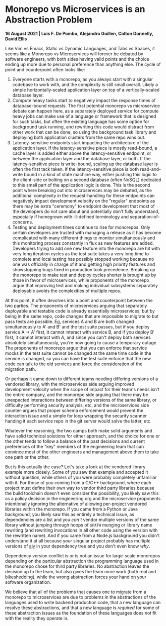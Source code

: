 # Monorepo vs Microservices is an Abstraction Problem

**16 August 2021 | Luis F. De Pombo, Alejandro Guillen, Colton Donnelly, David Ellis**

Like Vim vs Emacs, Static vs Dynamic Languages, and Tabs vs Spaces, it seems like a Monorepo vs Microservices will forever be debated by software engineers, with both sides having valid points and the choice ending up more due to personal preference than anything else. The cycle of point and counterpoint often looks like:

1. Everyone starts with a monorepo, as you always start with a singular codebase to work with, and the complexity is still small overall. Likely a simple horizontally-scaled application layer on top of a vertically-scaled database layer.
2. Compute heavy tasks start to negatively impact the response times of database-bound requests. The first potential monorepo vs microservice debate can happen here, as a separately deployed service for compute heavy jobs can make use of a language or framework that is designed for such tasks, but often the existing language has some option for background task running, and rewriting this code would distract from other work that can be done, so using the background task library and deploying both application clusters from the same repo wins out.
3. Latency-sensitive endpoints start impacting the architecture of the application layer. If the latency-sensitive piece is mostly read-bound, a cache layer is added either above the latency-sensitive endpoint, or between the application layer and the database layer, or both. If the latency-sensitive piece is write-bound, scaling up the database layer is often the first tack taken. If the latency-sensitive piece is both read-and-write bound in a kind of state machine way, either pushing this logic to the client-side or bolting on a second database (often NoSQL) dedicated to this small part of the application logic is done. This is the second point where breaking out into microservices may be debated, as the additional complexity in the request-handling for these endpoints can negatively impact development velocity on the "regular" endpoints as there may be extra "ceremony" to endpoint development that most of the developers do not care about and potentially don't fully understand, especially if homegrown with ill-defined terminology and separation-of-concerns.
4. Testing and deployment times continue to rise for monorepos. Only certain developers are trusted with managing a release as it has become complicated with many different things to monitor simultaneously and this monitoring process constantly in flux as new features are added. Developers trying to add one new feature into the monorepo are hit with very long iteration cycles as the test suite takes a very long time to complete and local testing has possibly stopped working because no one was officially in charge of it and getting high priority features and showstopping bugs fixed in production took precedence. Breaking up the monorepo to make test and deploy cycles shorter is brought up by those in favor of microservices, while proponents of the monorepo argue that improving test and making individual subsystems separately deployable avoids the complexities of multiple repos.

At this point, it often devolves into a point and counterpoint between the two parties. The proponents of microservices arguing that separately deployable and testable code is already essentially microservices, but by being in the same repo, code changes that are impossible to migrate to but pass tests are possible. Eg, services A and B are both changed simultaneously to A' and B' and the test suite passes, but if you deploy service A -> A' first, it cannot interact with service B, and if you deploy B' first, it cannot interact with A, and since you can't deploy both services absolutely simultaneously, you're now going to cause a temporary outage. The proponents of monorepo argue that you can enforce that service mocks in the test suite cannot be changed at the same time code in the service is changed, so you can have the test suite enforce that the new code can talk to the old services and force the consideration of the migration path.

Or perhaps it came down to different teams needing differing versions of a vendored library, with the microservices side arguing improved development velocity when the scope of impact for their team's needs isn't the entire company, and the monorepo side arguing that there may be unexpected interactions between differing versions of the same library, or difficulty performing security analysis, etc, and the microservices side counter-argues that proper schema enforcement would prevent the interaction issue and a simple for loop wrapping the security scanner handing it each service repo in the git server would solve the latter, etc.

Whatever the reasoning, the two camps both make solid arguments and have solid technical solutions for either approach, and the choice for one or the other tends to follow a balance of the past decisions and current preferences of the "key" members of the engineering team that can convince most of the other engineers and management above them to take one path or the other.

But is this actually the case? Let's take a look at the vendored library example more closely. Some of you saw that example and accepted it without question, while others of you were probably completely unfamiliar with it. For those of you coming from a C/C++ background, where each project must define their own way to vendor third party libraries because the build toolchain doesn't even consider the possibility, you likely saw this as a policy decision in the engineering org and the microservice proponents intentionally ignoring the alternative of allowing per-project vendored libraries within the monorepo. If you came from a Python or Java background, you likely saw this as entirely a technical issue, as dependencies are a list and you *can't* vendor multiple versions of the same library without jumping through hoops of `$PATH` munging or library name rewriting (and rewriting invocations in all other code using the version with the rewritten name). And if you came from a Node.js background you didn't understand it at all because your singular project probably has multiple versions of [ajv](https://www.npmjs.com/package/ajv) in your dependency tree and you don't even know *why*.

Dependency version conflict is or is not an issue for large-scale monorepos depending on the particular abstraction the programming language used in the monorepo chose for third party libraries. No abstraction leaves the decision up to the team, but also gives the team more work (both real and bikeshedding), while the wrong abstraction forces your hand on your software organization.

<!-- Should the following paragraph be included, or is it beating on the same subject too much?

A few of you may have also taken issue with the testing and deployment times affecting productivity negatively. Either you have not yet worked on a truly massive team with a massive number of changes per day, or you had an incredibly experienced software architect in charge of your company's codebase to avoid all of the pitfalls. (Eg, making sure that the test suite runs in parallel, can be easily scoped to a small subset of the codebase, preferably automatically based on the changed files, and the CI system considers local testing *itself* a test to run, spinning up the company-standard local environment and then running the test suite in that, instead of a specialized environment for the CI system.) 
-->

We believe that all of the problems that causes one to migrate from a monorepo to microservices are due to problems in the abstractions of the languages used to write backend production code, that a new language can resolve these abstractions, and that a new language is *required* for some of these abstraction issues as the foundation of these languages does not fit with the reality they operate in. 
